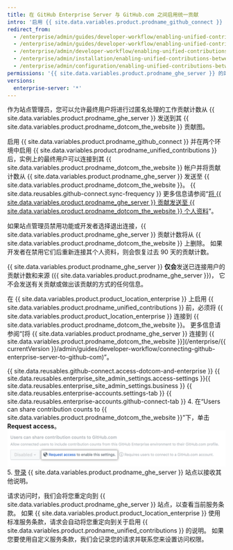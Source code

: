 ```yaml
---
title: 在 GitHub Enterprise Server 与 GitHub.com 之间启用统一贡献
intro: '启用 {{ site.data.variables.product.prodname_github_connect }} 后，您可以允许 {{ site.data.variables.product.prodname_ghe_cloud }} 成员向其 {{ site.data.variables.product.prodname_dotcom_the_website }} 个人资料发送贡献计数，以突出显示他们在 {{ site.data.variables.product.prodname_ghe_server }} 上的工作。'
redirect_from:
  - /enterprise/admin/guides/developer-workflow/enabling-unified-contributions-between-github-enterprise-and-github-com/
  - /enterprise/admin/guides/developer-workflow/enabling-unified-contributions-between-github-enterprise-server-and-github-com/
  - /enterprise/admin/developer-workflow/enabling-unified-contributions-between-github-enterprise-server-and-githubcom/
  - /enterprise/admin/installation/enabling-unified-contributions-between-github-enterprise-server-and-githubcom
  - /enterprise/admin/configuration/enabling-unified-contributions-between-github-enterprise-server-and-githubcom
permissions: '{{ site.data.variables.product.prodname_ghe_server }} 的站点管理员（同时也是已连接 {{ site.data.variables.product.prodname_ghe_cloud }} 组织或企业帐户的所有者）可以在 {{ site.data.variables.product.prodname_ghe_server }} 与 {{ site.data.variables.product.prodname_dotcom_the_website }} 之间启用统一贡献。'
versions:
  enterprise-server: '*'
---
```


作为站点管理员，您可以允许最终用户将进行过匿名处理的工作贡献计数从 {{ site.data.variables.product.prodname_ghe_server }} 发送到其 {{ site.data.variables.product.prodname_dotcom_the_website }} 贡献图。

启用 {{ site.data.variables.product.prodname_github_connect }} 并在两个环境中启用 {{ site.data.variables.product.prodname_unified_contributions }} 后，实例上的最终用户可以连接到其 {{ site.data.variables.product.prodname_dotcom_the_website }} 帐户并将贡献计数从 {{ site.data.variables.product.prodname_ghe_server }} 发送至 {{ site.data.variables.product.prodname_dotcom_the_website }}。 {{ site.data.reusables.github-connect.sync-frequency }} 更多信息请参阅“[将 {{ site.data.variables.product.prodname_ghe_server }} 贡献发送至 {{ site.data.variables.product.prodname_dotcom_the_website }} 个人资料](/articles/sending-your-github-enterprise-server-contributions-to-your-github-com-profile/)”。

如果站点管理员禁用功能或开发者选择退出连接，{{ site.data.variables.product.prodname_ghe_server }} 贡献计数将从 {{ site.data.variables.product.prodname_dotcom_the_website }} 上删除。 如果开发者在禁用它们后重新连接其个人资料，则会恢复过去 90 天的贡献计数。

{{ site.data.variables.product.prodname_ghe_server }} **仅会**发送已连接用户的贡献计数和来源 ({{ site.data.variables.product.prodname_ghe_server }})， 它不会发送有关贡献或做出该贡献的方式的任何信息。

在 {{ site.data.variables.product.product_location_enterprise }} 上启用 {{ site.data.variables.product.prodname_unified_contributions }} 前，必须将 {{ site.data.variables.product.product_location_enterprise }} 连接到 {{ site.data.variables.product.prodname_dotcom_the_website }}。 更多信息请参阅“[将 {{ site.data.variables.product.prodname_ghe_server }} 连接到 {{ site.data.variables.product.prodname_dotcom_the_website }}](/enterprise/{{ currentVersion }}/admin/guides/developer-workflow/connecting-github-enterprise-server-to-github-com)”。

{{ site.data.reusables.github-connect.access-dotcom-and-enterprise }}
{{ site.data.reusables.enterprise_site_admin_settings.access-settings }}{{ site.data.reusables.enterprise_site_admin_settings.business }}
{{ site.data.reusables.enterprise-accounts.settings-tab }}
{{ site.data.reusables.enterprise-accounts.github-connect-tab }}
4. 在“Users can share contribution counts to {{ site.data.variables.product.prodname_dotcom_the_website }}”下，单击 **Request access**。 ![请求访问统一贡献选项](/assets/images/enterprise/site-admin-settings/dotcom-ghe-connection-request-access.png)
5. [登录](https://enterprise.github.com/login) {{ site.data.variables.product.prodname_ghe_server }} 站点以接收其他说明。

请求访问时，我们会将您重定向到 {{ site.data.variables.product.prodname_ghe_server }} 站点，以查看当前服务条款。 如果 {{ site.data.variables.product.product_location_enterprise }} 使用标准服务条款，请求会自动将您重定向到关于启用 {{ site.data.variables.product.prodname_unified_contributions }} 的说明。 如果您要使用自定义服务条款，我们会记录您的请求并联系您来设置访问权限。
